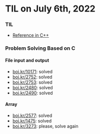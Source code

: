 # **TIL on July 6th, 2022**

### TIL
- [Reference in C++](../../../Languages/C/reference-07-06-2022.md)

### Problem Solving Based on C
#### File input and output
- [boj.kr/10171](../../../Problem%20Solving/boj/File%20input%20and%20output/10171-07-05-2022.cpp): solved
- [boj.kr/2752](../../../Problem%20Solving/boj/File%20input%20and%20output/2752-07-05-2022.cpp): solved
- [boj.kr/2753](../../../Problem%20Solving/boj/File%20input%20and%20output/2753-07-05-2022.cpp): solved
- [boj.kr/2480](../../../Problem%20Solving/boj/File%20input%20and%20output/2480-07-05-2022.cpp): solved
- [boj.kr/2490](../../../Problem%20Solving/boj/File%20input%20and%20output/2490-07-05-2022.cpp): solved

#### Array
- [boj.kr/2577](../../../Problem%20Solving/boj/Using%20array/2577-07-06-2022.cpp): solved
- [boj.kr/1475](../../../Problem%20Solving/boj/Using%20array/1475-07-06-2022.cpp): solved
- [boj.kr/3273](../../../Problem%20Solving/boj/Using%20array/3273-07-06-2022.cpp): please, solve again